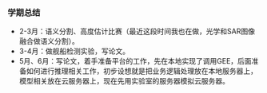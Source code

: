 ### 学期总结

* 2-3月：语义分割、高度估计比赛（最近这段时间我也在做，光学和SAR图像融合做语义分割）。
* 3-4月：做舰船检测实验，写论文。
* 5月、6月：写论文，着手准备平台的工作，先在本地实现了调用GEE，后面准备如何进行推理相关工作，初步设想就是把业务逻辑处理放在本地服务器上，模型相关放在云服务器上，现在先用实验室的服务器模拟云服务器。